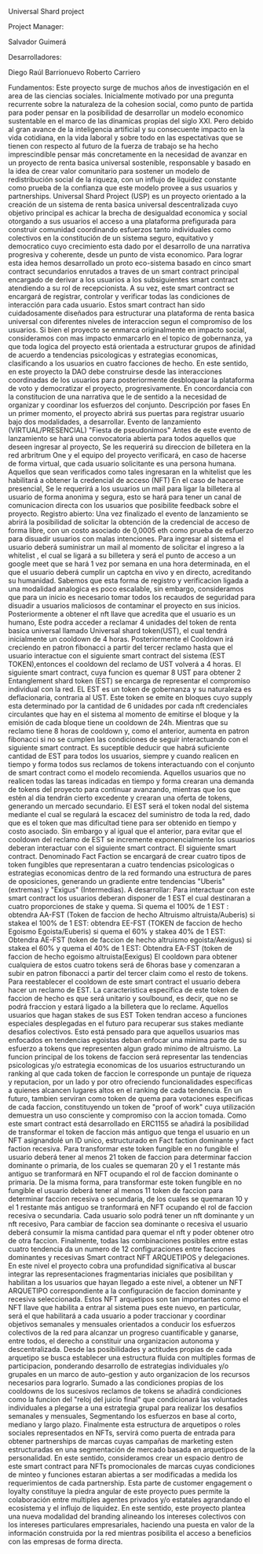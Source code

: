 Universal Shard project

Project Manager:

Salvador Guimerá

Desarrolladores:

Diego Raúl Barrionuevo
Roberto Carriero

Fundamentos:
Este proyecto surge de muchos años de investigación en el area de las ciencias sociales. Inicialmente motivado por una pregunta recurrente sobre la naturaleza de la cohesion social, como punto de partida para poder pensar en la posibilidad de desarrollar un modelo economico sustentable en el marco de las dinamicas propias del siglo XXI. 
Pero debido al gran avance de la inteligencia artificial y su consecuente impacto en la vida cotidiana, en la vida laboral y sobre todo en las espectativas que se tienen con respecto al futuro de la fuerza de trabajo se ha hecho imprescindible pensar más concretamente en la necesidad de avanzar en un proyecto de renta basica universal sostenible, responsable y basado en la idea  de crear valor comunitario para sostener un modelo de redistribución social de la riqueza, con un influjo de liquidez constante como prueba de la confianza que este modelo provee a sus usuarios y partnerships.
Universal Shard Project (USP) es un proyecto orientado a la creación de un sistema de renta basica universal descentralizada cuyo objetivo principal es achicar la brecha de desigualdad economica y social otorgando a sus usuarios el acceso a una plataforma prefigurada para construir comunidad coordinando esfuerzos tanto individuales como colectivos en la constitución de un sistema seguro, equitativo y democratico cuyo crecimiento esta dado por el desarrollo de una narrativa progresiva y coherente, desde un punto de vista economico. 
Para lograr esta idea hemos desarrollado un  proto eco-sistema basado en cinco smart contract secundarios enrutados a traves de un smart contract principal encargado de derivar a los usuarios a los subsiguientes smart contract atendiendo a su rol de recepcionista. A su vez, este smart contract se encargará de registrar, controlar y verificar todas las condiciones de interacción para cada usuario. Estos smart contract han sido cuidadosamente diseñados para estructurar una plataforma de renta basica universal con diferentes niveles de interaccion segun el compromiso de los usuarios. 
Si bien el proyecto se enmarca originalmente en impacto social, consideramos con mas impacto enmarcarlo en el topico de gobernanza, ya que toda logica del proyecto está orientada a estructurar grupos de afinidad de acuerdo a tendencias psicologicas y estrategias economicas, clasificando a los usuarios en cuatro facciones de hecho. En este sentido, en este proyecto la DAO debe construirse desde las interacciones coordinadas de los usuarios para posteriormente desbloquear la plataforma de voto y democratizar el proyecto, progresivamente. En concordancia con la constitucion de una narrativa que le de sentido a la necesidad de organizar y coordinar los esfuerzos del conjunto. 
Descripción por fases
En un primer momento, el proyecto abrirá sus puertas para registrar usuario bajo dos modalidades, a desarrollar.
Evento de lanzamiento (VIRTUAL/PRESENCIAL) "Fiesta de pseudonimos"
Antes de este evento de lanzamiento se hará una convocatoria abierta para todos aquellos que deseen ingresar al proyecto, Se les requerirá su direccion de billetera en la red arbritrum One y  el equipo del proyecto verificará, en caso de hacerse de forma virtual, que cada usuario solicitante es una persona humana. Aquellos que sean verificados como tales ingresaran en la whitelist que les habilitará a obtener la credencial de acceso (NFT)
En el caso de hacerse presencial, Se le requerirá a los usuarios un mail para ligar la billetera al usuario de forma anonima y segura, esto se hará para tener un canal de comunicacion directa con los usuarios que posibilite feedback sobre el proyecto. 
Registro abierto:
Una vez finalizado el evento de lanzamiento se abrirá la posibilidad de solicitar la obtención de la credencial de acceso de forma libre, con un costo asociado de 0,0005 eth como prueba de esfuerzo para disuadir usuarios con malas intenciones. 
Para ingresar al sistema el usuario deberá suministrar un mail al momento de solicitar el ingreso a la whitelist , el cual se ligará a su billetera y será el punto de acceso a un google meet que se hará 1 vez por semana en una hora determinada, en el que el usuario deberá cumplir un captcha en vivo y en directo, acreditando su humanidad. Sabemos que esta forma de registro y verificacion ligada a una modalidad analogica es poco escalable, sin embargo, consideramos que para un inicio es necesario tomar todos los recaudos de seguridad para disuadir a usuarios maliciosos de contaminar el proyecto en sus inicios. 
Posteriormente a obtener el nft llave que acredita que el usuario es un humano, Este podra acceder a reclamar 4 unidades del token de renta basica universal llamado Universal shard token(UST), el cual tendrá inicialmente un cooldown de 4 horas. Posteriormente el Cooldown irá creciendo en patron fibonacci a partir del tercer reclamo hasta que el usuario interactue con el siguiente smart contract del sistema (EST TOKEN),entonces el cooldown del reclamo de UST volverá a 4 horas. 
El siguiente smart contract, cuya funcion es quemar 8 UST  para obtener 2 Entanglement shard token (EST) se encarga de representar el compromiso individual con la red. 
EL EST es un token de gobernanza y su naturaleza es deflacionaria, contraria al UST.  Este token se emite en bloques cuyo supply esta determinado por la cantidad de 6 unidades por cada nft credenciales circulantes que hay en el sistema al momento de emitirse el bloque y la emisión de cada bloque tiene un cooldown de 24h. Mientras que su reclamo tiene 8 horas de cooldown y, como el anterior, aumenta en patron fibonacci si no se cumplen las condiciones de seguir interactuando con el siguiente smart contract.
Es suceptible deducir que habrá suficiente cantidad de EST para todos los usuarios, siempre y cuando  realicen en tiempo y forma todos sus reclamos de tokens interactuando con el conjunto de smart contract como el modelo recomienda. Aquellos usuarios que no realicen todas las tareas indicadas en tiempo y forma crearan una demanda de tokens del proyecto para continuar avanzando, mientras que los que estén al dia tendrán cierto excedente y crearan una oferta de tokens, generando un mercado secundario.
El EST será el token nodal del sistema mediante el cual se regulará la escacez del suministro de toda la red, dado que es el token que mas dificultad tiene para ser obtenido en tiempo y costo asociado. Sin embargo y al igual que el anterior, para evitar que el cooldown del reclamo de EST se incremente exponencialmente los usuarios deberan interactuar con el siguiente smart contract. 
El siguiente smart contract. Denominado Fact Faction se encargará de crear cuatro tipos de token fungibles que representaran a cuatro tendencias psicologicas o estrategias economicas dentro de la red formando una estructura de pares de oposiciones, generando un gradiente entre tendencias "Uberis" (extremas) y "Exigus" (Intermedias). A desarrollar:
Para interactuar con este smart contract los usuarios deberan disponer de 1 EST el cual destinaran a cuatro proporciones de stake y quema.
Si quema el 100% de 1 EST : obtendra AA-FST  (Token de faccion de hecho Altruismo altruista/Auberis)
si stakea el 100% de 1 EST: obtendra EE-FST (TOKEN de faccion de hecho Egoismo Egoista/Euberis)
si quema el 60%  y stakea 40% de 1 EST: Obtendra AE-FST (token de faccion de hecho altruismo egoista/Aexigus)
si stakea el 60% y quema el 40% de 1 EST: Obtendra EA-FST (token de faccion de hecho egoismo altruista(Eexigus)
El cooldown para obtener cualquiera de estos cuatro tokens será de 6horas base y comenzaran a subir en patron fibonacci a partir del tercer claim como el resto de tokens. Para reestablecer el cooldown de este smart contract el usuario debera hacer un reclamo de EST.
La caracteristica especifica de este token de faccion de hecho es que será unitario y soulbound, es decir, que no se podrá fraccion y estará ligado a la billetera que lo reclame.
Aquellos usuarios que hagan stakes de sus EST Token tendran acceso a funciones especiales desplegadas en el futuro para recuperar sus stakes mediante desafios colectivos. Esto está pensado para que aquellos usuarios mas enfocados en tendencias egoistas deban enfocar una minima parte de su esfuerzo a tokens que representen algun grado minimo de altruismo.
La funcion principal de los tokens de faccion será representar las tendencias psicologicas y/o estrategia economicas de los usuarios estructurando un ranking al que cada token de faccion le corresponde un puntaje de riqueza y reputacion, por un lado y por otro ofreciendo funcionalidades especificas a quienes alcancen lugares altos en el ranking de cada tendencia.
En un futuro, tambien serviran como token de quema para votaciones especificas de cada faccion, constituyendo un token de "proof of work" cuya utilización demuestra un uso consciente y compromiso con la accion tomada.
Como este smart contract está desarrollado en ERC1155 se añadirá la posibilidad de transformar el token de faccion más antiguo que tenga el usuario en un NFT asignandolé un ID unico, estructurado en Fact faction dominante y fact faction recesiva. 
Para transformar este token fungible en no fungible el usuario deberá tener al menos 21 token de faccion para determinar faccion dominante o primaria, de los cuales se quemaran 20 y el 1 restante más antiguo se tranformará en NFT ocupando el rol de faccion dominante o primaria. 
De la misma forma, para transformar este token fungible en no fungible el usuario deberá tener al menos 11 token de faccion para determinar faccion recesiva o secundaria, de los cuales se quemaran 10 y el 1 restante más antiguo se tranformará en NFT ocupando el rol de faccion recesiva o secundaria. 
Cada usuario solo podrá tener un nft dominante y un nft recesivo, Para cambiar de faccion sea dominante o recesiva el usuario  deberá consumir la misma cantidad para quemar el nft y poder obtener otro de otra faccion.
Finalmente, todas las combinaciones posibles entre estas cuatro tendencia da un numero de 12 configuraciones entre  facciones dominantes y recesivas
Smart contract NFT ARQUETIPOS y delegaciones.
En este nivel el proyecto cobra una profundidad significativa al buscar integrar las representaciones fragmentarias iniciales que posibilitan y habilitan a los usuarios que hayan llegado a este nivel, a obtener un NFT ARQUETIPO correspondiente a la configuración de faccion dominante y recesiva seleccionada. 
Estos NFT arquetipos son tan importantes como el NFT llave que habilita a entrar al sistema pues este nuevo, en particular, será el que habilitará a cada usuario a poder traccionar y coordinar objetivos semanales y mensuales orientados a conducir los esfuerzos colectivos de la red para alcanzar un progreso cuantificable y ganarse, entre todos, el derecho a constituir una organizacion autonoma y descentralizada.
Desde las posibilidades y actitudes propias de cada arquetipo se busca establecer una estructura fluida con multiples formas de participacion, ponderando desarrollo de estrategias individuales y/o grupales en un marco de auto-gestion y auto organizacion de los recursos necesarios para lograrlo.
Sumado a las condiciones propias de los cooldowns de los sucesivos reclamos de tokens se añadirá condiciones como la funcion del "reloj del juicio final" que condicionará las voluntades individuales a plegarse a una estrategia grupal para realizar los desafios semanales y mensuales, Segmentando los esfuerzos en base al corto, mediano y largo plazo.
Finalmente esta estructura de arquetipos o roles sociales representados en NFTs, servirá como puerta de entrada para obtener partnerships de marcas cuyas campañas de marketing esten estructuradas en una segmentación de mercado basada en arquetipos de la personalidad. En este sentido, consideramos crear un espacio dentro de este smart contract para NFTs promocionales de marcas cuyas condiciones de minteo y funciones estaran abiertas a ser modificadas a medida los requerimientos de cada partnership. 
Esta parte de customer engagement o loyalty constituye la piedra angular de este proyecto pues permite la colaboración entre multiples agentes privados y/o estatales agrandando el ecosistema y el influjo de liquidez.  En este sentido, este proyecto plantea una nueva modalidad del branding alineando los intereses colectivos con los intereses particulares empresariales, haciendo una puesta en valor de la información construida por la red mientras posibilita el acceso a beneficios con las empresas de forma directa. 
